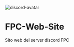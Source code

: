 ![discord-avatar](https://user-images.githubusercontent.com/75540124/129951231-4915402c-7f9e-4b28-bf61-8cd8b6c74dbd.png)
# FPC-Web-Site
Sito web del server discord FPC
